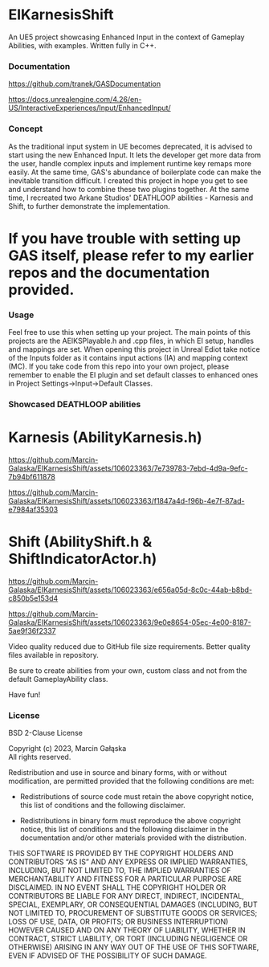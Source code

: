 # EIKarnesisShift
 An UE5 project showcasing Enhanced Input in the context of Gameplay Abilities, with examples. Written fully in C++.
 
 ### Documentation
 https://github.com/tranek/GASDocumentation
 
 https://docs.unrealengine.com/4.26/en-US/InteractiveExperiences/Input/EnhancedInput/
 
 ### Concept
 As the traditional input system in UE becomes deprecated, it is advised to start using the new Enhanced Input. It lets the developer get more data from the user, handle complex inputs and implement runtime key remaps more easily. At the same time, GAS's abundance of boilerplate code can make the inevitable transition difficult. I created this project in hope you get to see and understand how to combine these two plugins together. At the same time, I recreated two Arkane Studios' DEATHLOOP abilities - Karnesis and Shift, to further demonstrate the implementation.

# If you have trouble with setting up GAS itself, please refer to my earlier repos and the documentation provided.

### Usage
Feel free to use this when setting up your project.
The main points of this projects are the AEIKSPlayable.h and .cpp files, in which EI setup, handles and mappings are set. When opening this project in Unreal Ediot take notice of the Inputs folder as it contains input actions (IA) and mapping context (MC). If you take code from this repo into your own project, please remember to enable the EI plugin and set default classes to enhanced ones in Project Settings->Input->Default Classes.

### Showcased DEATHLOOP abilities

# Karnesis (AbilityKarnesis.h)

https://github.com/Marcin-Galaska/EIKarnesisShift/assets/106023363/7e739783-7ebd-4d9a-9efc-7b94bf611878

https://github.com/Marcin-Galaska/EIKarnesisShift/assets/106023363/f1847a4d-f96b-4e7f-87ad-e7984af35303

# Shift (AbilityShift.h & ShiftIndicatorActor.h)

https://github.com/Marcin-Galaska/EIKarnesisShift/assets/106023363/e656a05d-8c0c-44ab-b8bd-c850b5e153d4

https://github.com/Marcin-Galaska/EIKarnesisShift/assets/106023363/9e0e8654-05ec-4e00-8187-5ae9f36f2337

Video quality reduced due to GitHub file size requirements. Better quality files available in repository.

Be sure to create abilities from your own, custom class and not from the default GameplayAbility class.

Have fun!

### License
BSD 2-Clause License

Copyright (c) 2023, Marcin Gałąska <br>
All rights reserved.

Redistribution and use in source and binary forms, with or without
modification, are permitted provided that the following conditions are met:

* Redistributions of source code must retain the above copyright notice, this
  list of conditions and the following disclaimer.

* Redistributions in binary form must reproduce the above copyright notice,
  this list of conditions and the following disclaimer in the documentation
  and/or other materials provided with the distribution.

THIS SOFTWARE IS PROVIDED BY THE COPYRIGHT HOLDERS AND CONTRIBUTORS “AS IS” AND ANY EXPRESS OR IMPLIED WARRANTIES, INCLUDING, BUT NOT LIMITED TO, THE IMPLIED WARRANTIES OF MERCHANTABILITY AND FITNESS FOR A PARTICULAR PURPOSE ARE DISCLAIMED. IN NO EVENT SHALL THE COPYRIGHT HOLDER OR CONTRIBUTORS BE LIABLE FOR ANY DIRECT, INDIRECT, INCIDENTAL, SPECIAL, EXEMPLARY, OR CONSEQUENTIAL DAMAGES (INCLUDING, BUT NOT LIMITED TO, PROCUREMENT OF SUBSTITUTE GOODS OR SERVICES; LOSS OF USE, DATA, OR PROFITS; OR BUSINESS INTERRUPTION) HOWEVER CAUSED AND ON ANY THEORY OF LIABILITY, WHETHER IN CONTRACT, STRICT LIABILITY, OR TORT (INCLUDING NEGLIGENCE OR OTHERWISE) ARISING IN ANY WAY OUT OF THE USE OF THIS SOFTWARE, EVEN IF ADVISED OF THE POSSIBILITY OF SUCH DAMAGE.
